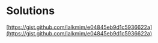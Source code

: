 # Solutions
[https://gist.github.com/lalkmim/e04845eb9d1c5936622a](https://gist.github.com/lalkmim/e04845eb9d1c5936622a)
